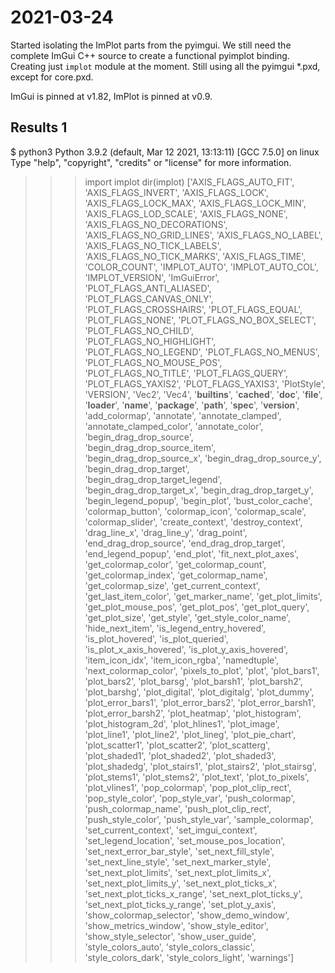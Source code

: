 # 2021-03-24

Started isolating the ImPlot parts from the pyimgui.
We still need the complete ImGui C++ source to create a functional pyimplot binding.
Creating just `implot` module at the moment.
Still using all the pyimgui *.pxd, except for core.pxd.

ImGui is pinned at v1.82, ImPlot is pinned at v0.9.

## Results 1

$ python3
Python 3.9.2 (default, Mar 12 2021, 13:13:11)
[GCC 7.5.0] on linux
Type "help", "copyright", "credits" or "license" for more information.
>>> import implot
>>> dir(implot)
['AXIS_FLAGS_AUTO_FIT', 'AXIS_FLAGS_INVERT', 'AXIS_FLAGS_LOCK', 'AXIS_FLAGS_LOCK_MAX', 'AXIS_FLAGS_LOCK_MIN', 'AXIS_FLAGS_LOD_SCALE', 'AXIS_FLAGS_NONE', 'AXIS_FLAGS_NO_DECORATIONS', 'AXIS_FLAGS_NO_GRID_LINES', 'AXIS_FLAGS_NO_LABEL', 'AXIS_FLAGS_NO_TICK_LABELS', 'AXIS_FLAGS_NO_TICK_MARKS', 'AXIS_FLAGS_TIME', 'COLOR_COUNT', 'IMPLOT_AUTO', 'IMPLOT_AUTO_COL', 'IMPLOT_VERSION', 'ImGuiError', 'PLOT_FLAGS_ANTI_ALIASED', 'PLOT_FLAGS_CANVAS_ONLY', 'PLOT_FLAGS_CROSSHAIRS', 'PLOT_FLAGS_EQUAL', 'PLOT_FLAGS_NONE', 'PLOT_FLAGS_NO_BOX_SELECT', 'PLOT_FLAGS_NO_CHILD', 'PLOT_FLAGS_NO_HIGHLIGHT', 'PLOT_FLAGS_NO_LEGEND', 'PLOT_FLAGS_NO_MENUS', 'PLOT_FLAGS_NO_MOUSE_POS', 'PLOT_FLAGS_NO_TITLE', 'PLOT_FLAGS_QUERY', 'PLOT_FLAGS_YAXIS2', 'PLOT_FLAGS_YAXIS3', 'PlotStyle', 'VERSION', 'Vec2', 'Vec4', '__builtins__', '__cached__', '__doc__', '__file__', '__loader__', '__name__', '__package__', '__path__', '__spec__', '__version__', 'add_colormap', 'annotate', 'annotate_clamped', 'annotate_clamped_color', 'annotate_color', 'begin_drag_drop_source', 'begin_drag_drop_source_item', 'begin_drag_drop_source_x', 'begin_drag_drop_source_y', 'begin_drag_drop_target', 'begin_drag_drop_target_legend', 'begin_drag_drop_target_x', 'begin_drag_drop_target_y', 'begin_legend_popup', 'begin_plot', 'bust_color_cache', 'colormap_button', 'colormap_icon', 'colormap_scale', 'colormap_slider', 'create_context', 'destroy_context', 'drag_line_x', 'drag_line_y', 'drag_point', 'end_drag_drop_source', 'end_drag_drop_target', 'end_legend_popup', 'end_plot', 'fit_next_plot_axes', 'get_colormap_color', 'get_colormap_count', 'get_colormap_index', 'get_colormap_name', 'get_colormap_size', 'get_current_context', 'get_last_item_color', 'get_marker_name', 'get_plot_limits', 'get_plot_mouse_pos', 'get_plot_pos', 'get_plot_query', 'get_plot_size', 'get_style', 'get_style_color_name', 'hide_next_item', 'is_legend_entry_hovered', 'is_plot_hovered', 'is_plot_queried', 'is_plot_x_axis_hovered', 'is_plot_y_axis_hovered', 'item_icon_idx', 'item_icon_rgba', 'namedtuple', 'next_colormap_color', 'pixels_to_plot', 'plot', 'plot_bars1', 'plot_bars2', 'plot_barsg', 'plot_barsh1', 'plot_barsh2', 'plot_barshg', 'plot_digital', 'plot_digitalg', 'plot_dummy', 'plot_error_bars1', 'plot_error_bars2', 'plot_error_barsh1', 'plot_error_barsh2', 'plot_heatmap', 'plot_histogram', 'plot_histogram_2d', 'plot_hlines1', 'plot_image', 'plot_line1', 'plot_line2', 'plot_lineg', 'plot_pie_chart', 'plot_scatter1', 'plot_scatter2', 'plot_scatterg', 'plot_shaded1', 'plot_shaded2', 'plot_shaded3', 'plot_shadedg', 'plot_stairs1', 'plot_stairs2', 'plot_stairsg', 'plot_stems1', 'plot_stems2', 'plot_text', 'plot_to_pixels', 'plot_vlines1', 'pop_colormap', 'pop_plot_clip_rect', 'pop_style_color', 'pop_style_var', 'push_colormap', 'push_colormap_name', 'push_plot_clip_rect', 'push_style_color', 'push_style_var', 'sample_colormap', 'set_current_context', 'set_imgui_context', 'set_legend_location', 'set_mouse_pos_location', 'set_next_error_bar_style', 'set_next_fill_style', 'set_next_line_style', 'set_next_marker_style', 'set_next_plot_limits', 'set_next_plot_limits_x', 'set_next_plot_limits_y', 'set_next_plot_ticks_x', 'set_next_plot_ticks_x_range', 'set_next_plot_ticks_y', 'set_next_plot_ticks_y_range', 'set_plot_y_axis', 'show_colormap_selector', 'show_demo_window', 'show_metrics_window', 'show_style_editor', 'show_style_selector', 'show_user_guide', 'style_colors_auto', 'style_colors_classic', 'style_colors_dark', 'style_colors_light', 'warnings']
>>>

